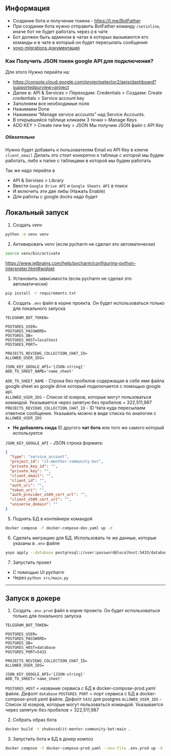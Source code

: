## Информация

- Создание бота и получение токена - https://t.me/BotFather
- При создании бота нужно отправить BotFather команду `/setinline`, иначе бот не будет работать через `@` в чате
- Бот должен быть админом в чатах в которых вызываются его команды и в чате в который он будет пересылать сообщения
- [yoyo-migrations документация](https://ollycope.com/software/yoyo/latest/)

### Как Получить JSON токен google API для подключения?
Для этого Нужно перейти на:
- https://console.cloud.google.com/projectselector2/apis/dashboard?supportedpurview=project
- Далее в: API & Services > Переходим: Credentials > Создаем: Create credentials > Service account key
- Заполняем все необходимые поля
- Нажимаем Done 
- Нажимаем “Manage service accounts” над Service Accounts.
- В открывшейся таблице кликаем 3 точки > Manage Keys
- ADD KEY > Create new key > JSON
Мы получим JSON файл с API Key
##### Обязательно
Нужно будет добавить к пользователям Email из API Key в ключе `client_email`
Делать это стоит конкретно к таблице с которой мы будем работать, либо к папке с таблицами в которой мы будем работать

Так же надо перейти в 
- API & Servises > Library
- Ввести `Google Drive API` и `Google Sheets API` в поиск
- И включить эти две либы (Нажать Enable) 
- Для работы с google docks надо будет 

## Локальный запуск 

1. Создать venv

```bash
python -m venv venv
```

2. Активировать venv (если pycharm не сделал это автоматически) 

```bash
source venv/bin/activate
```

https://www.jetbrains.com/help/pycharm/configuring-python-interpreter.html#widget

3. Установить зависимости (если pycharm не сделал это автоматически) 

```bash
pip install -r requirements.txt
```
4. Создать `.env` файл в корне проекта. Он будет использоваться только для локального запуска

```env
TELEGRAM_BOT_TOKEN=

POSTGRES_USER=
POSTGRES_PASSWORD=
POSTGRES_DB=
POSTGRES_HOST=localhost
POSTGRES_PORT=

PROJECTS_REVIEWS_COLLECTION_CHAT_ID=
ALLOWED_USER_IDS=

JSON_KEY_GOOGLE_API='{JSON-string}'
ADD_TO_SHEET_NAME='name_sheet'
```

`ADD_TO_SHEET_NAME` - Строка без пробелов содержащая в себе имя файла google sheet из google drive который подключается с помощью google api.  
`ALLOWED_USER_IDS` - Список id юзеров, которые могут пользоваться командой. Указывается через запятую без пробелов = 322,511,987
`PROJECTS_REVIEWS_COLLECTION_CHAT_ID` - ID Чата куда пересылаем ответное сообщение. Указывать можно в виде списка по аналогии с `ALLOWED_USER_IDS`
- **Не добавлять сюда** ID другого **чат бота** или того же самого который используется

`JSON_KEY_GOOGLE_API` - JSON строка формата:
```json
{
  "type": "service_account",
  "project_id": "it-menthor-community-bot",
  "private_key_id": "",
  "private_key": "",
  "client_email": "",
  "client_id": "",
  "auth_uri": "",
  "token_uri": "",
  "auth_provider_x509_cert_url": "",
  "client_x509_cert_url": "",
  "universe_domain": ""
}
```

5. Поднять БД в контейнере командой

```bash
docker compose -f docker-compose-dev.yaml up -d
```

6. Сделать миграцию для БД. Использовать те же данные, которые указаны в `.env` файле

```bash
yoyo apply --database postgresql://user:password@localhost:5433/database-name ./migrations
```

7. Запустить проект

 - C помощью UI pycharm
 - Через `python src/main.py`


---

## Запуск в докере 

1. Создать `.env.prod` файл в корне проекта. Он будет использоваться только для локального запуска

```env
TELEGRAM_BOT_TOKEN=

POSTGRES_USER=
POSTGRES_PASSWORD=
POSTGRES_DB=
POSTGRES_HOST=database
POSTGRES_PORT=5432

PROJECTS_REVIEWS_COLLECTION_CHAT_ID=
ALLOWED_USER_IDS=

JSON_KEY_GOOGLE_API='{JSON-string}'
ADD_TO_SHEET='name_sheet'
```

`POSTGRES_HOST` = название сервиса с БД в docker-compose-prod.yaml файле. Дефолт `database`
`POSTGRES_PORT` = порт сервиса с БД в docker-compose-prod.yaml файле. Дефолт `5432` для postgres
`ALLOWED_USER_IDS` - Список id юзеров, которые могут пользоваться командой. Указывается через запятую без пробелов = 322,511,987

2. Собрать образ бота

```bash
docker build -t zhukovsd/it-mentor-community-bot:main .
```

3. Запустить бота и БД в докер композ

```bash
docker compose -f docker-compose-prod.yaml --env-file .env.prod up -d
```


